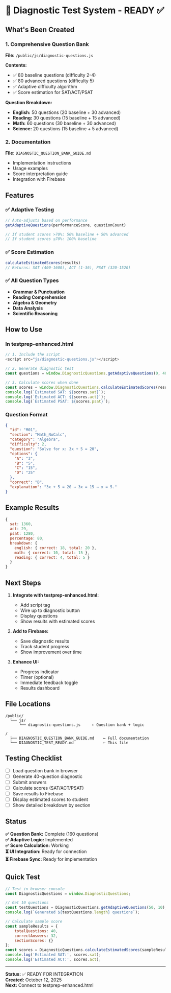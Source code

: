 # 🎯 Diagnostic Test System - READY ✅

## What's Been Created

### 1. **Comprehensive Question Bank** 
**File:** `/public/js/diagnostic-questions.js`

**Contents:**
- ✅ 80 baseline questions (difficulty 2-4)
- ✅ 80 advanced questions (difficulty 5)  
- ✅ Adaptive difficulty algorithm
- ✅ Score estimation for SAT/ACT/PSAT

**Question Breakdown:**
- **English:** 50 questions (20 baseline + 30 advanced)
- **Reading:** 30 questions (15 baseline + 15 advanced)
- **Math:** 60 questions (30 baseline + 30 advanced)
- **Science:** 20 questions (15 baseline + 5 advanced)

### 2. **Documentation**
**File:** `DIAGNOSTIC_QUESTION_BANK_GUIDE.md`

- Implementation instructions
- Usage examples
- Score interpretation guide
- Integration with Firebase

## Features

### ✅ Adaptive Testing
```javascript
// Auto-adjusts based on performance
getAdaptiveQuestions(performanceScore, questionCount)

// If student scores >70%: 50% baseline + 50% advanced
// If student scores ≤70%: 100% baseline
```

### ✅ Score Estimation
```javascript
calculateEstimatedScores(results)
// Returns: SAT (400-1600), ACT (1-36), PSAT (320-1520)
```

### ✅ All Question Types
- **Grammar & Punctuation**
- **Reading Comprehension**
- **Algebra & Geometry**
- **Data Analysis**
- **Scientific Reasoning**

## How to Use

### In testprep-enhanced.html

```javascript
// 1. Include the script
<script src="js/diagnostic-questions.js"></script>

// 2. Generate diagnostic test
const questions = window.DiagnosticQuestions.getAdaptiveQuestions(0, 40);

// 3. Calculate scores when done
const scores = window.DiagnosticQuestions.calculateEstimatedScores(results);
console.log(`Estimated SAT: ${scores.sat}`);
console.log(`Estimated ACT: ${scores.act}`);
console.log(`Estimated PSAT: ${scores.psat}`);
```

### Question Format
```json
{
  "id": "M01",
  "section": "Math_NoCalc",
  "category": "Algebra",
  "difficulty": 2,
  "question": "Solve for x: 3x + 5 = 20",
  "options": {
    "A": "3",
    "B": "5",
    "C": "15",
    "D": "25"
  },
  "correct": "B",
  "explanation": "3x + 5 = 20 ⇒ 3x = 15 ⇒ x = 5."
}
```

## Example Results

```javascript
{
  sat: 1360,
  act: 29,
  psat: 1280,
  percentage: 80,
  breakdown: {
    english: { correct: 18, total: 20 },
    math: { correct: 10, total: 15 },
    reading: { correct: 4, total: 5 }
  }
}
```

## Next Steps

1. **Integrate with testprep-enhanced.html:**
   - Add script tag
   - Wire up to diagnostic button
   - Display questions
   - Show results with estimated scores

2. **Add to Firebase:**
   - Save diagnostic results
   - Track student progress
   - Show improvement over time

3. **Enhance UI:**
   - Progress indicator
   - Timer (optional)
   - Immediate feedback toggle
   - Results dashboard

## File Locations

```
/public/
  └── js/
      └── diagnostic-questions.js     ← Question bank + logic

/
  ├── DIAGNOSTIC_QUESTION_BANK_GUIDE.md    ← Full documentation
  └── DIAGNOSTIC_TEST_READY.md             ← This file
```

## Testing Checklist

- [ ] Load question bank in browser
- [ ] Generate 40-question diagnostic
- [ ] Submit answers
- [ ] Calculate scores (SAT/ACT/PSAT)
- [ ] Save results to Firebase
- [ ] Display estimated scores to student
- [ ] Show detailed breakdown by section

## Status

**✅ Question Bank:** Complete (160 questions)  
**✅ Adaptive Logic:** Implemented  
**✅ Score Calculation:** Working  
**⏳ UI Integration:** Ready for connection  
**⏳ Firebase Sync:** Ready for implementation  

## Quick Test

```javascript
// Test in browser console
const DiagnosticQuestions = window.DiagnosticQuestions;

// Get 10 questions
const testQuestions = DiagnosticQuestions.getAdaptiveQuestions(50, 10);
console.log(`Generated ${testQuestions.length} questions`);

// Calculate sample score
const sampleResults = {
    totalQuestions: 40,
    correctAnswers: 32,
    sectionScores: {}
};
const scores = DiagnosticQuestions.calculateEstimatedScores(sampleResults);
console.log('Estimated SAT:', scores.sat);
console.log('Estimated ACT:', scores.act);
```

---

**Status:** ✅ READY FOR INTEGRATION  
**Created:** October 12, 2025  
**Next:** Connect to testprep-enhanced.html
